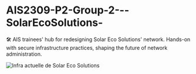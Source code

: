 # AIS2309-P2-Group-2---SolarEcoSolutions-
🛠 AIS trainees' hub for redesigning Solar Eco Solutions' network. Hands-on with secure infrastructure practices, shaping the future of network administration.

![Infra actuelle de Solar Eco Solutions](https://viewer.diagrams.net/?tags=%7B%7D&highlight=0000ff&edit=_blank&layers=1&nav=1&title=InfraEcoActuelle.drawio#R7V1bc%2BI4Fv41PA5l%2BSLbj0k62emtma1UpXZn%2B6nLwQp4YxBji4T0r1%2FJtkCW5EaAL5B2uqvAR0I20nfuR2Li3C23%2F8ii9eJPHKN0YlvxduJ8mdg28GxAXxjlo6L4XkWZZ0lc0faEp%2BQHqohWRd0kMcprHQnGKUnWdeIMr1ZoRmq0KMvwe73bC07rd11Hc6QQnmZRqlL%2FSmKyqKjAsvYNv6NkvqhuHXhVw3M0e51neLOq7rfCK1S2LCM%2BTNU1X0QxfhdIzv3EucswJuW75fYOpWxe%2BYyVn3toaN09coZWxOQDr0n6kqfx%2FVf7x99Z%2Bu2f9h3Cv1WjvEXpppqK6mHJB5%2Bb4tshNog1cW7fFwlBT%2BtoxlrfKRwobUGWKb0C9O1LkqZ3OMVZ8VknjlDwMqP0nGT4FQktcBag5xfassRv0XNxLzZ8hvLkh3iNSUSEa4o8JF6jOBEvUzx7LR6VPUsFFqG5%2BrIoI2jbOItgtzYU7wgvEck%2BaBf%2BAeBMvWqSONqDaoXf99DxYEVbCKiBHE5RBdf5bvj9utE31dIds4xhx%2BvooSB2desY2M8OhO3MLfSN5tZ1e51bg6nNXxGZLaqZXeNkRYqH8G7pf2tqAW9i3%2B1eJx79yF3REgaHWqpXoYWPprbYJaFO1NF8lQiKMW1PQ9TRfPneBQFo7i3TbA1RO6Tm3pb0kPS%2Fc8sQl1BJ%2Fkf0jNJHnCckwSs6%2B8%2BYELyso5r3vUmTOetDMIN9lK9LnfKSbBl%2F3EZV84ziFmV8SVF2%2F4bKlWVjUXG%2BZsu%2F3M6ZUpzOknyGQTjNirFu19nXWfEcqf09f08KeMhc9XDD%2Fum4yrI8y3fa4aoAKlzlBD6bWllmadjK60xiWeeyVROIZWg2AU7uB9ySsapXoSXwvJ80FS28i2a8wLsuwFI9UQ5yPFr3uhxIuhxIuhxIuhzUdTkQdbml6HLQDmd4VlBji52pNhhTGJhjo64ZdU0T674kGXqPGOZ%2BBeYFdZ0GVOaFbp%2FMaxswr24hpznBGXUwp7MUbxgmaiwuQEoHjTjKF7uJlhbdcmAQ%2BrpFfyn%2Bdi3c57VNMN4AbBnHVIukyYrelHvs1vU5eztPQ8AUCKAKKmDBrlDljiphVAlDuR9XpxPqBt0F%2BDmOgZ%2BDVvENC2LSqyJ%2BWANNPWyDtgn5L3tPv1d59U1o%2BbIVLz6Ei0eUJfQLMTgJwhHFSlhUmmr6nHiTzZCBJ0eibI7IQQWpLp7h0mQojUjyVn9g3XpVd3hkXCNgg4%2FDjX0gLXn5RatPiXFUeaCgPhCA0kDlRCgDFfDZfe0zEGXgJByDqBV9HAFS7PIbZ2B2sQdVcfUhXsmwukR48nzCQXhakwHhCUEdVY59KjxlnPtm8KR4iT6EbpUd0QWADQzlEcCKBXgYwA3KsR8Au7COO1dWqcYAljjBlSP7XctXryt4MttZAGiNcApIgQjRHWAvG6SOM6gREErYOlXKQlcS14ZStjWQwsMgHd3C0S3kbmGOsjddUB88RwDZeh8Q3t88cC%2BvfPqwCDLhFdGFkiYt%2BG8AFBMpcii0plSV7P9Uf851uJMnSgw%2FnFphs3w4z6nzr8CCuRzlwIXVYQvGHZVDG8oh0MATpmVcCNG3c%2Fb2McPbJd7Sfr9%2FrOmy29Z%2FAO9Gbyv0VLBNOZzUAa0IJ1moLZM4Zh%2FXFp7U2aEFQeL63lSSI4EqOADQyA3HasbNeULDpJBEmx94TyiyUZ7v3nwnWbTK1ziTVuHYBEGz9H8o%2FvpPEHSoXBynzpUe0IQG%2FanlqJhwu8IEH7jl6GDNMTha8u%2FVUd1bOclXaVONhFepRnbxwqMdYUvSR8DpVY24BoFGxa1gz8h8B9vA4g98fd%2BgcjNcY%2FdDZ9M3uyQASOObmexNadk%2B7Pc0WpfDyilenqmpS%2FBKULQiNQO5egzqBKeGn3ggpX2paRBAVIBpFyibAi12FF80aOgc%2BhV0Qp3%2F6TT0Dn0TvNr6zvqhee%2F9g1w%2BiNdZstKWlnWOYlvS%2FbpiER2E3c4g7BgYg2P8ZozfVKyziFbxArFdLf3zDqx7UtDSJdUdXxeE6Syt7o5lMSP%2FHME%2FM4qp7%2BtFyRR9c5ALTDjI7pV%2FDPIHKstUtr1si%2BjQHPq6viVOFbu%2B7Osr1fVaM8nRd66PfPnG0DvOXnMeWe9fqNuSQWRcKdVdLKSzoDozw2uRDGo0f47IunHatXSZLiYkIqf0T42sK0UGXYdEdJH1FjAKJHz%2BcvCEIzzbgKdBikGF5y5DAOpYZfTHiFBkrAqKbe01kpgQaKhQFWAIjgZhU0rUOoUzWkS0cQzavag6l6tFNL%2FdoIj%2B5AWGPM5%2FuHYrHDHdBqZPKuDuDNMhlKzj8KyixEsCtnFR4qDAdqXgNJTLRUyB7Uo7E6BcwNI1sNW8zF%2FJQ6KA%2B%2BLLR%2BRSATdwp2Gl%2BcXtpbqkV1fusafLGJTVOqxoojbD8O8N5g2%2F5cVpSze0g%2B2st8UE8XZe4HO7yVC02QrVP%2BWQ11r%2BA6Tohs1VhVj8Y%2FW6emq87V83T9c3s9Byp7Zf18OaUxP65QyDwNGYCxhzAU1bZPNFos2s9XM8jyenph17CqHCUY4mO2D7U8ftiqnUSNdtUSz6cPP1%2BsSW60onvThDy6yxGHTQYtBQ3q3mD18Myh9pzMn9mjk535e9DsMipc4A2dlOc2UnJLOVzgo6FOfc7NMeRRBksMAD5%2BSDgYdB4w4K3mQgmcYdAjmZHEoDdRx3gGrcoSWcCrBsCac7YFY4HTQ%2F55lmMwbFaSjVwXuyVWaK09BrELB94dSg6PPc3R4nJHwvdb%2BHcfb4otISJ0tRZddg31LUoKRy3O7xybd7hOphwZ5nWhrW2YYPXoE8RvjGCN%2BFV8sHcpbaU524nmvl4XhWyMg911IrDyz3MAP1WioPT6pL7qpcQzTRzyxAqnzZvS8KBnVGuZI%2FaO57w0ZNJHzCU7d3%2B5KmgLJb27W9f1It81hadxSmTV3YYTEdSDlI%2F%2BRIoFyB1LcPewkF0L9CaR00PdJpYGBLMtY%2FOXR4SOp3DGxfDXFfZ2mdknjVmHe9ZuLD5sOyzq6r%2B8qmfIXIpymscwOntnr8pLHB6upCVeD%2FmyRpkkcEbbL8%2BmbY8Rok1lD8sVvPTzPFoVDYsduRPfgs63LtLYmhG4LShJ3w90mkEAyUIlQQqgvYryQClkF2j%2F1U7LpxBuq%2FiTHZ7dE%2BYmaAV%2BRXDihYN5zqQijyvoP2jj4cT7sZI5CnnFbc5%2B%2FPHH8y8ln1iT8TIj91l9iBbH3y7njSzsi7Z1TXx4xFoxx9L115vIo0P09oUHvcqyjoj7H5eSyhfPC5Lu2hsWfkLX4t2jOa0Fk8R0%2FVJc7IAs%2FZct7vqZKtt%2B%2FzB2ZQKyb3f4iQj6fCav0SbQiuQ7StUyyEKFzg2fUoXABOOmBjcjh89nPL8PDpAuf%2BioZxuKwBGvQyw8x32MeuGHP%2FiSk%2FUeL%2FAQ%3D%3D)
